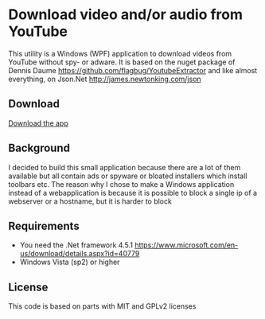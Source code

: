 # Download video and/or audio from YouTube

This utility is a Windows (WPF) application to download videos from YouTube without spy- or adware. It is based on the nuget package of Dennis Daume https://github.com/flagbug/YoutubeExtractor and like almost everything, on Json.Net http://james.newtonking.com/json

## Download
[Download the app](https://rawgithub.com/jphellemons/downloadyoutube/master/publish/setup.exe "Download")
## Background
I decided to build this small application because there are a lot of them available but all contain ads or spyware or bloated installers which install toolbars etc.
The reason why I chose to make a Windows application instead of a webapplication is because it is possible to block a single ip of a webserver or a hostname, but it is harder to block

## Requirements
- You need the .Net framework 4.5.1 https://www.microsoft.com/en-us/download/details.aspx?id=40779
- Windows Vista (sp2) or higher


## License
This code is based on parts with MIT and GPLv2 licenses
